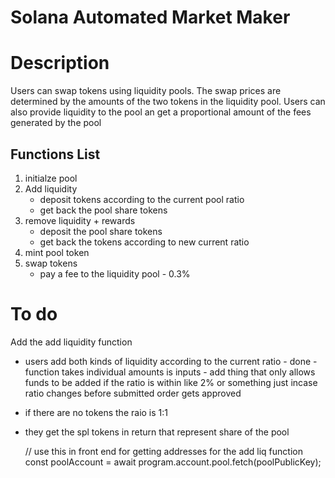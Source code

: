 # Solana Automated Market Maker

# Description
Users can swap tokens using liquidity pools. The swap prices are determined by the amounts of the two tokens in the liquidity pool. Users can also provide liquidity to the pool an get a proportional amount of the fees generated by the pool 

## Functions List
1. initialze pool
2. Add liquidity
    - deposit tokens according to the current pool ratio
    - get back the pool share tokens
3. remove liquidity + rewards
    - deposit the pool share tokens
    - get back the tokens according to new current ratio
4. mint pool token
5. swap tokens
    - pay a fee to the liquidity pool - 0.3%

# To do

Add the add liquidity function
 - users add both kinds of liquidity according to the current ratio - done - function takes individual amounts is inputs - add thing that only allows funds to be added if the ratio is within like 2% or something just incase ratio changes before submitted order gets approved
 - if there are no tokens the raio is 1:1
 - they get the spl tokens in return that represent share of the pool

   // use this in front end for getting addresses for the add liq function const poolAccount = await program.account.pool.fetch(poolPublicKey);
